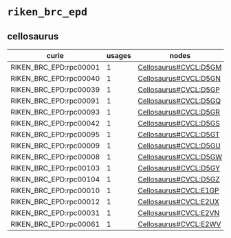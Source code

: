 # `riken_brc_epd`

## cellosaurus

| curie                  |   usages | nodes                                                                         |
|------------------------|----------|-------------------------------------------------------------------------------|
| RIKEN_BRC_EPD:rpc00001 |        1 | [Cellosaurus#CVCL:D5GM](http://purl.obolibrary.org/obo/Cellosaurus#CVCL_D5GM) |
| RIKEN_BRC_EPD:rpc00040 |        1 | [Cellosaurus#CVCL:D5GN](http://purl.obolibrary.org/obo/Cellosaurus#CVCL_D5GN) |
| RIKEN_BRC_EPD:rpc00039 |        1 | [Cellosaurus#CVCL:D5GP](http://purl.obolibrary.org/obo/Cellosaurus#CVCL_D5GP) |
| RIKEN_BRC_EPD:rpc00091 |        1 | [Cellosaurus#CVCL:D5GQ](http://purl.obolibrary.org/obo/Cellosaurus#CVCL_D5GQ) |
| RIKEN_BRC_EPD:rpc00093 |        1 | [Cellosaurus#CVCL:D5GR](http://purl.obolibrary.org/obo/Cellosaurus#CVCL_D5GR) |
| RIKEN_BRC_EPD:rpc00042 |        1 | [Cellosaurus#CVCL:D5GS](http://purl.obolibrary.org/obo/Cellosaurus#CVCL_D5GS) |
| RIKEN_BRC_EPD:rpc00095 |        1 | [Cellosaurus#CVCL:D5GT](http://purl.obolibrary.org/obo/Cellosaurus#CVCL_D5GT) |
| RIKEN_BRC_EPD:rpc00009 |        1 | [Cellosaurus#CVCL:D5GU](http://purl.obolibrary.org/obo/Cellosaurus#CVCL_D5GU) |
| RIKEN_BRC_EPD:rpc00008 |        1 | [Cellosaurus#CVCL:D5GW](http://purl.obolibrary.org/obo/Cellosaurus#CVCL_D5GW) |
| RIKEN_BRC_EPD:rpc00103 |        1 | [Cellosaurus#CVCL:D5GY](http://purl.obolibrary.org/obo/Cellosaurus#CVCL_D5GY) |
| RIKEN_BRC_EPD:rpc00104 |        1 | [Cellosaurus#CVCL:D5GZ](http://purl.obolibrary.org/obo/Cellosaurus#CVCL_D5GZ) |
| RIKEN_BRC_EPD:rpc00010 |        1 | [Cellosaurus#CVCL:E1GP](http://purl.obolibrary.org/obo/Cellosaurus#CVCL_E1GP) |
| RIKEN_BRC_EPD:rpc00012 |        1 | [Cellosaurus#CVCL:E2UX](http://purl.obolibrary.org/obo/Cellosaurus#CVCL_E2UX) |
| RIKEN_BRC_EPD:rpc00031 |        1 | [Cellosaurus#CVCL:E2VN](http://purl.obolibrary.org/obo/Cellosaurus#CVCL_E2VN) |
| RIKEN_BRC_EPD:rpc00061 |        1 | [Cellosaurus#CVCL:E2WV](http://purl.obolibrary.org/obo/Cellosaurus#CVCL_E2WV) |

